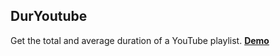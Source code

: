## DurYoutube

Get the total and average duration of a YouTube playlist. <a href="https://duryoutube.com"><strong>Demo</strong></a>

